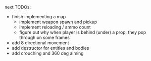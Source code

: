 next TODOs:
* finish implementing a map
  * implement weapon spawn and pickup
  * implement reloading / ammo count
  * figure out why when player is behind (under) a prop, they pop through on some frames
* add 8 directional movement
* add destructor for entities and bodies
* add crouching and 360 deg aiming

